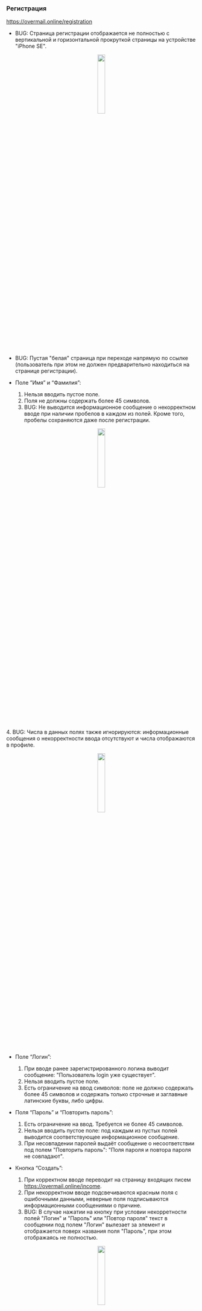 ### Регистрация
https://overmail.online/registration
- BUG: Страница регистрации отображается не полностью с вертикальной и горизонтальной прокруткой страницы на устройстве "iPhone SE".

<p align="center">
	<img src="https://i.ibb.co/bLRXKfv/2022-10-09-16-30-21.png" data-canonical-src="https://i.ibb.co/bLRXKfv/2022-10-09-16-30-21.png" width="20%"/>
</p>

- BUG: Пустая "белая" страница при переходе напрямую по ссылке (пользователь при этом не должен предварительно находиться на странице регистрации).

- Поле ”Имя” и “Фамилия”:
    1. Нельзя вводить пустое поле.
    2. Поля не должны содержать более 45 символов.
    3. BUG: Не выводится информационное сообщение о некорректном вводе при наличии пробелов в каждом из полей. Кроме того, пробелы сохраняются даже после регистрации.

<p align="center">
	<img src="https://i.ibb.co/dfgs2rh/2022-10-09-16-23-22.png" data-canonical-src="https://i.ibb.co/dfgs2rh/2022-10-09-16-23-22.png" width="20%"/>
</p>
    4. BUG: Числа в данных полях также игнорируются: информационные сообщения о некорректности ввода отсутствуют и числа отображаются в профиле.

<p align="center">
	<img src="https://i.ibb.co/wcsvf5W/2022-10-09-16-25-07.png" data-canonical-src="https://i.ibb.co/wcsvf5W/2022-10-09-16-25-07.png" width="20%"/>
</p>

- Поле “Логин”:
    1. При вводе ранее зарегистрированного логина выводит сообщение: "Пользователь login уже существует".
    2. Нельзя вводить пустое поле.
    3. Есть ограничение на ввод символов: поле не должно содержать более 45 символов и содержать только строчные и заглавные латинские буквы, либо цифры.
- Поля “Пароль” и “Повторить пароль”:
    1. Есть ограничение на ввод. Требуется не более 45 символов.
    2. Нельзя вводить пустое поле: под каждым из пустых полей выводится соответствующее информационное сообщение.
    3. При несовпадении паролей выдаёт сообщение о несоответствии под полем "Повторить пароль": "Поля пароля и повтора пароля не совпадают".

- Кнопка “Создать”:
    1. При корректном вводе переводит на страницу входящих писем https://overmail.online/income.
    2. При некорректном вводе подсвечиваются красным поля с ошибочными данными, неверные поля подписываются информационными сообщениями о причине.
    3. BUG: В случае нажатии на кнопку при условии некорретности полей "Логин" и "Пароль" или "Повтор пароля" текст в сообщении под полем "Логин" вылезает за элемент и отображается поверх названия поля "Пароль", при этом отображаясь не полностью.

<p align="center">
	<img src="https://i.ibb.co/D8SzsXK/unknown.png" data-canonical-src="https://i.ibb.co/D8SzsXK/unknown.png" width="20%"/>
</p>

- Кнопка “Назад”:
	1. Возвращает на страницу авторизации https://overmail.online/login.


### Авторизация
https://overmail.online/login
- Поле “Логин”:
    1. Нельзя вводить пустое поле.
    2. Есть ограничение на ввод: поле логина не должно быть более 45 символов и содержать только строчные и заглавные латинские буквы, либо цифры.
- Поле “Пароль”:
    1. Поле “Пароль” отображет информационное сообщение под собой при вводе более 45 символов.
    2. Нельзя вводить пустое поле.
    
- Кнопка “Войти”:
	1. При вводе незарегистрированных значений полей "Логин" или "Пароль" и нажатии на кнопку под полем "Пароль" отображется информационное сообщение "Неверная пара логин/пароль".
	2. При вводе зарегистрированных значений происходит переход на страницу https://overmail.online/income.
- Кнопка "Зарегистрироваться"
  1. При нажатии на кнопку происходит переход на страницу https://overmail.online/registration. При этом, при наличии значений в полях "Логин" и "Пароль" производится сохранение значений и их "перевод" в поля "Логин" и "Пароль" страницы регистрации соответственно.
